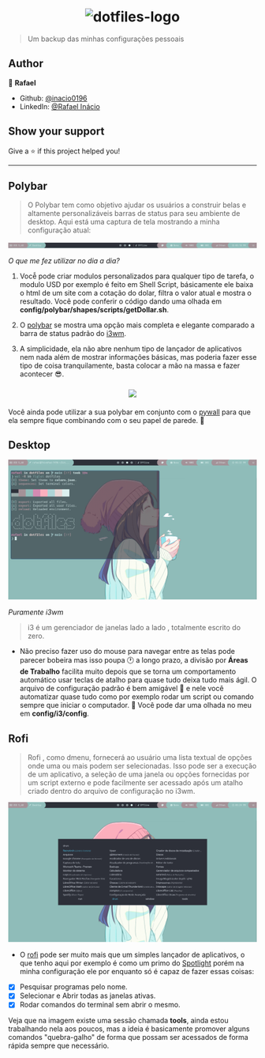 <h1 align="center">
  <img alt="dotfiles-logo" src="https://camo.githubusercontent.com/1b1a8b1dca974e2949a1bef313dd439754f71bec9bfaafe434fca84b4e7db8d3/68747470733a2f2f63646e2e7261776769742e636f6d2f64617669646f736f6d657468696e672f646f7466696c65732f6d61737465722f6d6574612f646f7466696c65732d6c6f676f2e706e67" width="300px" />
</h1>

> Um backup das minhas configurações pessoais

## Author

👦 **Rafael**

* Github: [@inacio0196](https://github.com/inacio0196)
* LinkedIn: [@Rafael Inácio](https://www.linkedin.com/in/rafael-in%C3%A1cio-53a3ab1a2/)

## Show your support

Give a ⭐️ if this project helped you!

***

## Polybar

> O Polybar tem como objetivo ajudar os usuários a construir belas e altamente personalizáveis ​​barras de status para seu ambiente de desktop. Aqui está uma captura de tela mostrando a minha configuração atual:

![polybar](./screenshots/polybar.png)

*O que me fez utilizar no dia a dia?*

1. Vocễ pode criar modulos personalizados para qualquer tipo de tarefa, o modulo USD por exemplo é feito em Shell Script, básicamente ele baixa o html de um site com a cotação do dolar, filtra o valor atual e mostra o resultado. Você pode conferir o código dando uma olhada em **config/polybar/shapes/scripts/getDollar.sh**.

2. O [polybar](https://github.com/polybar/polybar) se mostra uma opção mais completa e elegante comparado a barra de status padrão do [i3wm](https://i3wm.org/).

3. A simplicidade, ela não abre nenhum tipo de lançador de aplicativos nem nada além de mostrar informações básicas, mas poderia fazer esse tipo de coisa tranquilamente, basta colocar a mão na massa e fazer acontecer 😎.

<h3 align="center"><img src="https://i.imgur.com/5WgMACe.gif" width="200px"></h3>

Você ainda pode utilizar a sua polybar em conjunto com o [pywall](https://github.com/dylanaraps/pywal) para que ela sempre fique combinando com o seu papel de parede. 🤯

## Desktop

![desktop](./screenshots/desktop.png)

*Puramente i3wm*

> i3 é um gerenciador de janelas lado a lado , totalmente escrito do zero.

- Não preciso fazer uso do mouse para navegar entre as telas pode parecer bobeira mas isso poupa 🕐 a longo prazo, a divisão por **Áreas de Trabalho** facilita muito depois que se torna um comportamento automático usar teclas de atalho para quase tudo deixa tudo mais ágil. O arquivo de configuração padrão é bem amigável 🤝 e nele você automatizar quase tudo como por exemplo rodar um script ou comando sempre que iniciar o computador. 🦸 Você pode dar uma olhada no meu em **config/i3/config**.

## Rofi

> Rofi , como dmenu, fornecerá ao usuário uma lista textual de opções onde uma ou mais podem ser selecionadas. Isso pode ser a execução de um aplicativo, a seleção de uma janela ou opções fornecidas por um script externo e pode facilmente ser acessado após um atalho criado dentro do arquivo de configuração no i3wm.

![rofi](./screenshots/rofi.png)

- O [rofi](https://github.com/davatorium/rofi) pode ser muito mais que um simples lançador de aplicativos, o que tenho aqui por exemplo é como um primo do [Spotlight](https://support.apple.com/pt-br/guide/mac-help/mchlp1008/mac) porém na minha configuração ele por enquanto só é capaz de fazer essas coisas:

- [x] Pesquisar programas pelo nome.
- [x] Selecionar e Abrir todas as janelas ativas.
- [x] Rodar comandos do terminal sem abrir o mesmo.

Veja que na imagem existe uma sessão chamada **tools**, ainda estou trabalhando nela aos poucos, mas a ideia é basicamente promover alguns comandos "quebra-galho" de forma que possam ser acessados de forma rápida sempre que necessário.
